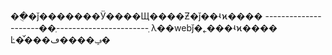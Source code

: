 ��ֻ�ǰ�������Ӱ����Щ����Ƶ�ǰ��ʵϰ����
---------------------��ְ-----------------------
ְλ��webǰ�˿���ʵϰ����
Ŀ�꣺���ݡ����ڡ�
